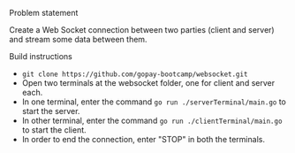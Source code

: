 Problem statement

Create a Web Socket connection between two parties (client and server) and stream some data between them.

Build instructions
- `git clone https://github.com/gopay-bootcamp/websocket.git`
- Open two terminals at the websocket folder, one for client and server each.
- In one terminal, enter the command `go run ./serverTerminal/main.go` to start the server.
- In other terminal, enter the command `go run ./clientTerminal/main.go` to start the client.
- In order to end the connection, enter "STOP" in both the terminals.